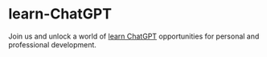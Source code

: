 # learn-ChatGPT
Join us and unlock a world of [learn ChatGPT](https://www.uschool.asia/virtual-classrooms/chatgpt/chatgpt-for-digital-marketing) opportunities for personal and professional development.
